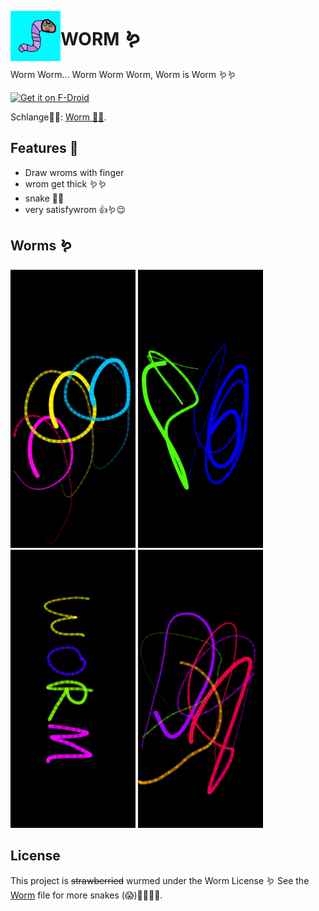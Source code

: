 <img align="left" width="80" height="80" src="fastlane/metadata/android/en-US/images/icon.png"
alt="worm">
# WORM  🪱
Worm Worm... Worm Worm Worm, Worm is Worm 🪱🪱

[<img src="https://fdroid.gitlab.io/artwork/badge/get-it-on.png"
     alt="Get it on F-Droid"
     height="80">](https://f-droid.org/packages/S.N.A.K.E/)

Schlange🐍🐍: [Worm 🐍🐍](https://github.com/EVE-146T/WORM/releases/latest).

## Features 🐍

- Draw wroms with finger 
- wrom get thick 🪱🪱
- snake 🐍🐍
- very satisfywrom 👍🪱😌

## Worms 🪱

[<img width=200 alt="Screenshot 1"
src="fastlane/metadata/android/en-US/images/phoneScreenshots/1.png?raw=true">](fastlane/metadata/android/en-US/images/phoneScreenshots/1.png?raw=true)
[<img width=200 alt="Screenshot 2"
src="fastlane/metadata/android/en-US/images/phoneScreenshots/2.png?raw=true">](fastlane/metadata/android/en-US/images/phoneScreenshots/2.png?raw=true)
[<img width=200 alt="Screenshot 3"
src="fastlane/metadata/android/en-US/images/phoneScreenshots/3.png?raw=true">](fastlane/metadata/android/en-US/images/phoneScreenshots/3.png?raw=true)
[<img width=200 alt="Screenshot 4"
src="fastlane/metadata/android/en-US/images/phoneScreenshots/4.png?raw=true">](fastlane/metadata/android/en-US/images/phoneScreenshots/4.png?raw=true)


## License

This project is ~~strawberried~~ wurmed under the Worm License 🪱 See the [Worm](Worm) file for more snakes (😱)🐍🐍🐍🐍.



